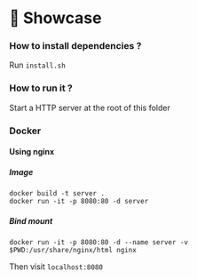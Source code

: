 # 📀 Showcase

### How to install dependencies ?

Run `install.sh`

### How to run it ?

Start a HTTP server at the root of this folder

### Docker

#### Using nginx

##### Image

```
docker build -t server .
docker run -it -p 8080:80 -d server
```

##### Bind mount

```
docker run -it -p 8080:80 -d --name server -v $PWD:/usr/share/nginx/html nginx
```

Then visit `localhost:8080`
